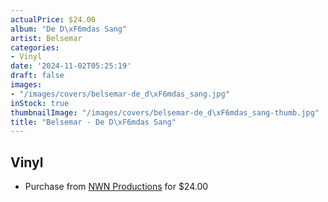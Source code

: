 ```yaml
---
actualPrice: $24.00
album: "De D\xF6mdas Sang"
artist: Belsemar
categories:
- Vinyl
date: '2024-11-02T05:25:19'
draft: false
images:
- "/images/covers/belsemar-de_d\xF6mdas_sang.jpg"
inStock: true
thumbnailImage: "/images/covers/belsemar-de_d\xF6mdas_sang-thumb.jpg"
title: "Belsemar - De D\xF6mdas Sang"
---
```


## Vinyl
* Purchase from [NWN Productions](http://shop.nwnprod.com/index.php?route=product/product&path=75&product_id=28348&sort=pd.name&order=ASC) for $24.00
